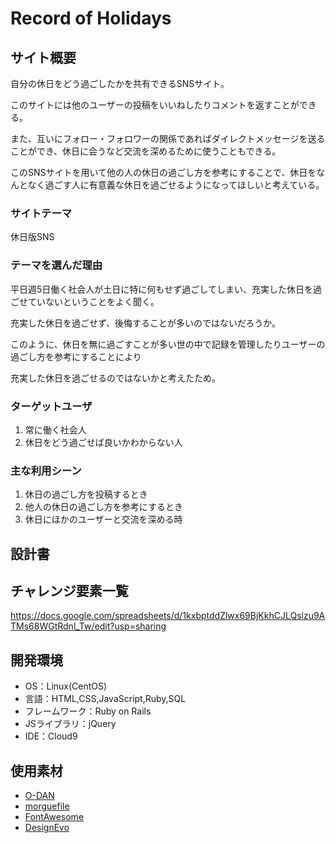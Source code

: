 # Record of Holidays

## サイト概要
自分の休日をどう過ごしたかを共有できるSNSサイト。

このサイトには他のユーザーの投稿をいいねしたりコメントを返すことができる。

また、互いにフォロー・フォロワーの関係であればダイレクトメッセージを送ることができ、休日に会うなど交流を深めるために使うこともできる。

このSNSサイトを用いて他の人の休日の過ごし方を参考にすることで、休日をなんとなく過ごす人に有意義な休日を過ごせるようになってほしいと考えている。

### サイトテーマ
休日版SNS

### テーマを選んだ理由
平日週5日働く社会人が土日に特に何もせず過ごしてしまい、充実した休日を過ごせていないということをよく聞く。

充実した休日を過ごせず、後悔することが多いのではないだろうか。

このように、休日を無に過ごすことが多い世の中で記録を管理したりユーザーの過ごし方を参考にすることにより

充実した休日を過ごせるのではないかと考えたため。

### ターゲットユーザ
1. 常に働く社会人
2. 休日をどう過ごせば良いかわからない人

### 主な利用シーン
1. 休日の過ごし方を投稿するとき
2. 他人の休日の過ごし方を参考にするとき
3. 休日にほかのユーザーと交流を深める時

## 設計書


## チャレンジ要素一覧
https://docs.google.com/spreadsheets/d/1kxbptddZlwx69BjKkhCJLQslzu9ATMs68WGtRdnl_Tw/edit?usp=sharing

## 開発環境
- OS：Linux(CentOS)
- 言語：HTML,CSS,JavaScript,Ruby,SQL
- フレームワーク：Ruby on Rails
- JSライブラリ：jQuery
- IDE：Cloud9

## 使用素材
- [O-DAN](https://o-dan.net/ja/)
- [morguefile](https://morguefile.com/)
- [FontAwesome](https://fontawesome.com/)
- [DesignEvo](https://www.designevo.com/)